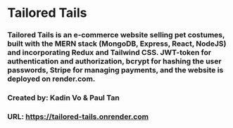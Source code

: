 # Tailored Tails

### Tailored Tails is an e-commerce website selling pet costumes, built with the MERN stack (MongoDB, Express, React, NodeJS) and incorporating Redux and Tailwind CSS. JWT-token for authentication and authorization, bcrypt for hashing the user passwords, Stripe for managing payments, and the website is deployed on render.com.

### Created by: Kadin Vo & Paul Tan

### URL: https://tailored-tails.onrender.com
